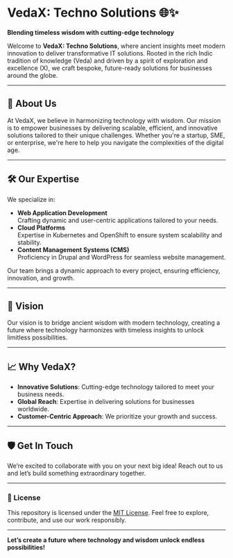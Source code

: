 # VedaX: Techno Solutions 🌐✨  
**Blending timeless wisdom with cutting-edge technology**  

Welcome to **VedaX: Techno Solutions**, where ancient insights meet modern innovation to deliver transformative IT solutions. Rooted in the rich Indic tradition of knowledge (Veda) and driven by a spirit of exploration and excellence (X), we craft bespoke, future-ready solutions for businesses around the globe.

---

## 🌟 About Us  
At VedaX, we believe in harmonizing technology with wisdom. Our mission is to empower businesses by delivering scalable, efficient, and innovative solutions tailored to their unique challenges. Whether you're a startup, SME, or enterprise, we're here to help you navigate the complexities of the digital age.

---

## 🛠️ Our Expertise  
We specialize in:  
- **Web Application Development**  
  Crafting dynamic and user-centric applications tailored to your needs.  
- **Cloud Platforms**  
  Expertise in Kubernetes and OpenShift to ensure system scalability and stability.  
- **Content Management Systems (CMS)**  
  Proficiency in Drupal and WordPress for seamless website management.  

Our team brings a dynamic approach to every project, ensuring efficiency, innovation, and growth.

---

## 🚀 Vision  
Our vision is to bridge ancient wisdom with modern technology, creating a future where technology harmonizes with timeless insights to unlock limitless possibilities.

---

## 📈 Why VedaX?  
- **Innovative Solutions**: Cutting-edge technology tailored to meet your business needs.  
- **Global Reach**: Expertise in delivering solutions for businesses worldwide.  
- **Customer-Centric Approach**: We prioritize your growth and success.  

---

## 🛡️ Get In Touch  
We’re excited to collaborate with you on your next big idea! Reach out to us and let’s build something extraordinary together.  

---

### 📄 License  
This repository is licensed under the [MIT License](LICENSE). Feel free to explore, contribute, and use our work responsibly.

---

**Let’s create a future where technology and wisdom unlock endless possibilities!**

